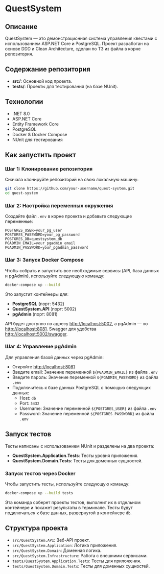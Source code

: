 # QuestSystem

## Описание

QuestSystem — это демонстрационная система управления квестами с использованием ASP.NET Core и PostgreSQL. Проект разработан на основе DDD и Clean Architecture, сделан по ТЗ из файла в корне репозитория.

## Содержание репозитория

- **src/**: Основной код проекта.
- **tests/**: Проекты для тестирования (на базе NUnit).

## Технологии

- .NET 8.0
- ASP.NET Core
- Entity Framework Core
- PostgreSQL
- Docker & Docker Compose
- NUnit для тестирования

## Как запустить проект

### Шаг 1: Клонирование репозитория

Сначала клонируйте репозиторий на свою локальную машину:

```bash
git clone https://github.com/your-username/quest-system.git
cd quest-system
```

### Шаг 2: Настройка переменных окружения

Создайте файл `.env` в корне проекта и добавьте следующие переменные:

```env
POSTGRES_USER=your_pg_user
POSTGRES_PASSWORD=your_pg_password
POSTGRES_DB=questsystem_db
PGADMIN_EMAIL=your_pgadmin_email
PGADMIN_PASSWORD=your_pgadmin_password
```

### Шаг 3: Запуск Docker Compose

Чтобы собрать и запустить все необходимые сервисы (API, база данных и pgAdmin), используйте следующую команду:

```bash
docker-compose up --build
```

Это запустит контейнеры для:

- **PostgreSQL** (порт: 5432)
- **QuestSystem.API** (порт: 5002)
- **pgAdmin** (порт: 8081)

API будет доступно по адресу [http://localhost:5002](http://localhost:5002), а pgAdmin — по [http://localhost:8081](http://localhost:8081). Swagger для удобства [http://localhost:5002/swagger](http://localhost:5002/swagger).

### Шаг 4: Управление pgAdmin

Для управления базой данных через pgAdmin:

- Откройте [http://localhost:8081](http://localhost:8081)
- Введите email: Значение переменной `${PGADMIN_EMAIL}` из файла `.env`
- Введите пароль: Значение переменной `${PGADMIN_PASSWORD}` из файла `.env`
- Подключитесь к базе данных PostgreSQL с помощью следующих данных:
  - Host: `db`
  - Port: `5432`
  - Username: Значение переменной `${POSTGRES_USER}` из файла `.env`
  - Password: Значение переменной `${POSTGRES_PASSWORD}` из файла `.env`

## Запуск тестов

Тесты написаны с использованием NUnit и разделены на два проекта:

- **QuestSystem.Application.Tests**: Тесты уровня приложения.
- **QuestSystem.Domain.Tests**: Тесты для доменных сущностей.

### Запуск тестов через Docker

Чтобы запустить тесты, используйте следующую команду:

```bash
docker-compose up --build tests
```

Эта команда соберет проекты тестов, выполнит их в отдельном контейнере и покажет результаты в терминале. Тесты будут подключаться к базе данных, развернутой в контейнере `db`.


## Структура проекта

- `src/QuestSystem.API`: Веб-API проект.
- `src/QuestSystem.Application`: Логика приложения.
- `src/QuestSystem.Domain`: Доменная логика.
- `src/QuestSystem.Infrastructure`: Работа с внешними сервисами.
- `tests/QuestSystem.Application.Tests`: Тесты для приложения.
- `tests/QuestSystem.Domain.Tests`: Тесты для доменных сущностей.